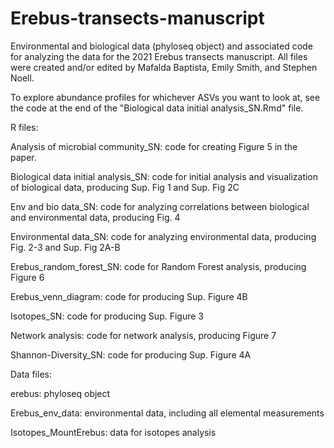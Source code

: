 # Erebus-transects-manuscript
Environmental and biological data (phyloseq object) and associated code for analyzing the data for the 2021 Erebus transects manuscript. All files were created and/or edited by Mafalda Baptista, Emily Smith, and Stephen Noell.

To explore abundance profiles for whichever ASVs you want to look at, see the code at the end of the "Biological data initial analysis_SN.Rmd" file.

R files:

Analysis of microbial community_SN: code for creating Figure 5 in the paper.

Biological data initial analysis_SN: code for initial analysis and visualization of biological data, producing Sup. Fig 1 and Sup. Fig 2C

Env and bio data_SN: code for analyzing correlations between biological and environmental data, producing Fig. 4

Environmental data_SN: code for analyzing environmental data, producing Fig. 2-3 and Sup. Fig 2A-B

Erebus_random_forest_SN: code for Random Forest analysis, producing Figure 6

Erebus_venn_diagram: code for producing Sup. Figure 4B

Isotopes_SN: code for producing Sup. Figure 3

Network analysis: code for network analysis, producing Figure 7

Shannon-Diversity_SN: code for producing Sup. Figure 4A

Data files:

erebus: phyloseq object

Erebus_env_data: environmental data, including all elemental measurements

Isotopes_MountErebus: data for isotopes analysis
